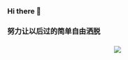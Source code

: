 ### Hi there 👋
### 努力让以后过的简单自由洒脱
### <div align="center"> <img src="https://hututu345.oss-cn-beijing.aliyuncs.com/typora/e97ca2de98859f92b10ffa483c26b02.jpg" /> </div>


<!--
**chen050610/chen050610** is a ✨ _special_ ✨ repository because its `README.md` (this file) appears on your GitHub profile.

Here are some ideas to get you started:

- 🔭 I’m currently working on ...
- 🌱 I’m currently learning ...
- 👯 I’m looking to collaborate on ...
- 🤔 I’m looking for help with ...
- 💬 Ask me about ...
- 📫 How to reach me: ...
- 😄 Pronouns: ...
- ⚡ Fun fact: ...
-->
